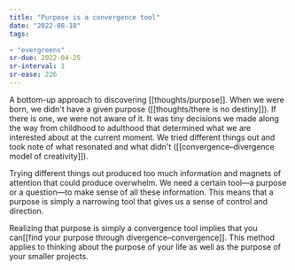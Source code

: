 ```yaml
---
title: "Purpose is a convergence tool"
date: "2022-08-18"
tags:

- "evergreens"
sr-due: 2022-04-25
sr-interval: 1
sr-ease: 226
---
```


A bottom-up approach to discovering [[thoughts/purpose]]. When we were born, we didn't have a given purpose ([[thoughts/there is no destiny]]). If there is one, we were not aware of it. It was tiny decisions we made along the way from childhood to adulthood that determined what we are interested about at the current moment. We tried different things out and took note of what resonated and what didn't ([[convergence–divergence model of creativity]]).

Trying different things out produced too much information and magnets of attention that could produce overwhelm. We need a certain tool—a purpose or a question—to make sense of all these information. This means that a purpose is simply a narrowing tool that gives us a sense of control and direction.

Realizing that purpose is simply a convergence tool implies that you can[[find your purpose through divergence–convergence]]. This method applies to thinking about the purpose of your life as well as the purpose of your smaller projects.